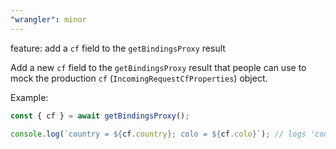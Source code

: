 ```yaml
---
"wrangler": minor
---
```


feature: add a `cf` field to the `getBindingsProxy` result

Add a new `cf` field to the `getBindingsProxy` result that people can use to mock the production
`cf` (`IncomingRequestCfProperties`) object.

Example:

```ts
const { cf } = await getBindingsProxy();

console.log(`country = ${cf.country}; colo = ${cf.colo}`); // logs 'country = GB ; colo = LHR'
```
